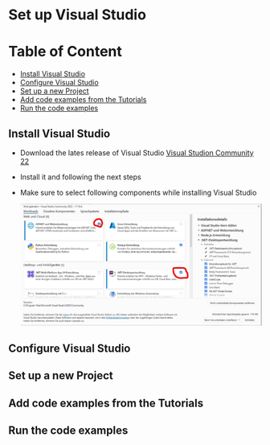 # Set up Visual Studio
# Table of Content

- [Install Visual Studio](#install-visual-studio)
- [Configure Visual Studio](#configure-visual-studio)
- [Set up a new Project](#set-up-a-new-project)
- [Add code examples from the Tutorials](#add-code-examples-from-the-tutorials)
- [Run the code examples](#run-the-code-examples)



## Install Visual Studio
- Download the lates release of Visual Studio [Visual Studion Community 22](https://visualstudio.microsoft.com/de/downloads/)
- Install it and following the next steps

- Make sure to select following components while installing Visual Studio

  ![Alt Text](Images/InstallVisualStudioSelectComponents.JPG?raw=true "Select components for VS")

## Configure Visual Studio

## Set up a new Project

## Add code examples from the Tutorials

## Run the code examples
